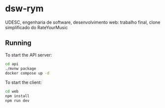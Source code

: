 # dsw-rym
UDESC, engenharia de software, desenvolvimento web: trabalho final, clone simplificado do RateYourMusic

## Running

To start the API server:
```bash
cd api
./mvnw package
docker compose up -d
```

To start the client:
```bash
cd web
npm install
npm run dev
```
